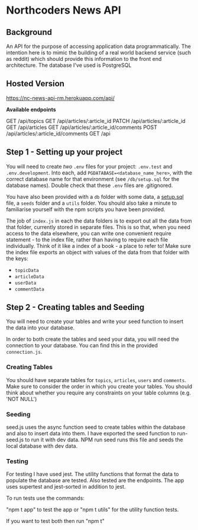 # Northcoders News API

## Background

An API for the purpose of accessing application data programmatically. The intention here is to mimic the building of a real world backend service (such as reddit) which should provide this information to the front end architecture. The database I've used is PostgreSQL

## Hosted Version

https://nc-news-api-rm.herokuapp.com/api/

**Available endpoints**

GET /api/topics
GET /api/articles/:article_id
PATCH /api/articles/:article_id
GET /api/articles
GET /api/articles/:article_id/comments
POST /api/articles/:article_id/comments
GET /api

## Step 1 - Setting up your project

You will need to create _two_ `.env` files for your project: `.env.test` and `.env.development`. Into each, add `PGDATABASE=<database_name_here>`, with the correct database name for that environment (see `/db/setup.sql` for the database names). Double check that these `.env` files are .gitignored.

You have also been provided with a `db` folder with some data, a [setup.sql](./db/setup.sql) file, a `seeds` folder and a `utils` folder. You should also take a minute to familiarise yourself with the npm scripts you have been provided.

The job of `index.js` in each the data folders is to export out all the data from that folder, currently stored in separate files. This is so that, when you need access to the data elsewhere, you can write one convenient require statement - to the index file, rather than having to require each file individually. Think of it like a index of a book - a place to refer to! Make sure the index file exports an object with values of the data from that folder with the keys:

- `topicData`
- `articleData`
- `userData`
- `commentData`

## Step 2 - Creating tables and Seeding

You will need to create your tables and write your seed function to insert the data into your database.

In order to both create the tables and seed your data, you will need the connection to your database. You can find this in the provided `connection.js`.

### Creating Tables

You should have separate tables for `topics`, `articles`, `users` and `comments`. Make sure to consider the order in which you create your tables. You should think about whether you require any constraints on your table columns (e.g. 'NOT NULL')

### Seeding

seed.js uses the async function seed to create tables within the database and also to insert data into them. I have exported the seed function to run-seed.js to run it with dev data. NPM run seed runs this file and seeds the local database with dev data.

### Testing

For testing I have used jest. The utility functions that format the data to populate the database are tested. Also tested are the endpoints. The app uses supertest and jest-sorted in addition to jest.

To run tests use the commands:

"npm t app" to test the app or "npm t utils" for the utility function tests.

If you want to test both then run "npm t"
